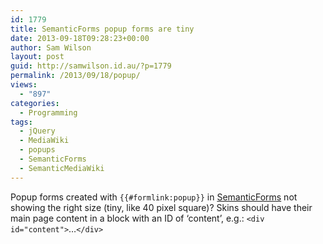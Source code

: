 ```yaml
---
id: 1779
title: SemanticForms popup forms are tiny
date: 2013-09-18T09:28:23+00:00
author: Sam Wilson
layout: post
guid: http://samwilson.id.au/?p=1779
permalink: /2013/09/18/popup/
views:
  - "897"
categories:
  - Programming
tags:
  - jQuery
  - MediaWiki
  - popups
  - SemanticForms
  - SemanticMediaWiki
---
```

Popup forms created with `{{#formlink:popup}}` in [SemanticForms](https://www.mediawiki.org/wiki/Extension:Semantic_Forms) not showing the right size (tiny, like 40 pixel square)? Skins should have their main page content in a block with an ID of &#8216;content&#8217;, e.g.: `<div id="content">`&hellip;`</div>`